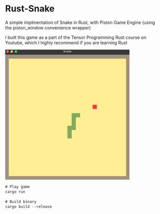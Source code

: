 # Rust-Snake

A simple implmentation of Snake in Rust, with Piston Game Engine (using the piston_window convenience wrapper)

I built this game as a part of the Tensor Programming Rust course on Youtube, which I highly recommend if you are learning Rust

<img align="center" src="assets/images/Snake.png" alt="Screenshot" width=400>

```
# Play game
cargo run

# Build binary
cargo build --release
```

